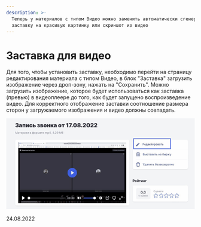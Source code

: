 ```yaml
---
description: >-
  Теперь у материалов с типом Видео можно заменить автоматически сгенерированную
  заставку на красивую картинку или скриншот из видео
---
```


# Заставка для видео

Для того, чтобы установить заставку, необходимо перейти на страницу редактирования материала с типом Видео, в блок "Заставка" загрузить изображение через дроп-зону, нажать на "Сохранить". Можно загрузить изображение, которое будет использоваться как заставка (превью) в видеоплеере до того, как будет запущено воспроизведение видео. Для корректного отображение заставки соотношение размера сторон у загружаемого изображения и видео должны совпадать.

![](<../../.gitbook/assets/Гифка с Gifius.ru-17 (1).gif>)

24.08.2022
